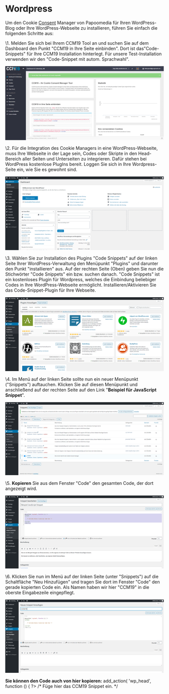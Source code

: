 # Wordpress

Um den Cookie [Consent](https://www.ccm19.de/integration/glossar/10-Consent.html#10) Manager von Papoomedia für Ihren WordPress-Blog oder Ihre WordPress-Webseite zu installieren, führen Sie einfach die folgenden Schritte aus:

\1. Melden Sie sich bei Ihrem CCM19 Tool an und suchen Sie auf dem Dashboard den Punkt "CCM19 in Ihre Seite einbinden". Dort ist das"Code-Snippets" für Ihre CCM19 Installation hinterlegt. Für unsere Test-Installation verwenden wir den "Code-Snippet mit autom. Sprachwahl".

![WP-Tutorial Screen 6](../assets/10-tutscreen6.png)

 

\2. Für die Integration des Cookie Managers in eine WordPress-Webseite, muss Ihre Webseite in der Lage sein, Codes oder Skripte in den Head-Bereich aller Seiten und Unterseiten zu integrieren. Dafür stehen bei WordPress kostenlose PlugIns bereit. Loggen Sie sich in Ihre Wordpress-Seite ein, wie Sie es gewohnt sind.

![WP-Tutorial Screen 7](../assets/10-tutscreen7.png)

 

\3. Wählen Sie zur Installation des Plugins "Code Snippets" auf der linken Seite Ihrer WordPress-Verwaltung den Menüpunkt "Plugins" und darunter den Punkt "installieren" aus. Auf der rechten Seite (Oben) geben Sie nun die Stichwörter "Code Snippets" ein bzw. suchen danach. "Code Snippets" ist ein kostenloses Plugin für Wordpress, welches die Einbindung beliebiger Codes in Ihre WordPress-Webseite ermöglicht. Installieren/Aktivieren Sie das Code-Snippet-Plugin für Ihre Webseite.

![WP-Tutorial Screen 8](../assets/10-tutscreen8.png)

 

\4. Im Menü auf der linken Seite sollte nun ein neuer Menüpunkt ("Snippets") auftauchen. Klicken Sie auf diesen Menüpunkt und anschließend auf der rechten Seite auf den Link "**Beispiel für JavaScript Snippet**".

![WP-Tutorial Screen 9](../assets/10-tutscreen9.png)

 

\5. **Kopieren** Sie aus dem Fenster "Code" den gesamten Code, der dort angezeigt wird.

![WP-Tutorial Screen 10](../assets/10-tutscreen10.png)

 

\6. Klicken Sie nun im Menü auf der linken Seite (unter "Snippets") auf die Schaltfläche "Neu Hinzufügen" und tragen Sie dort im Fenster "Code" den gerade kopierten Code ein. Als Namen haben wir hier "CCM19" in die oberste Eingabezeile eingepflegt.

![WP-Tutorial Screen 11](../assets/10-tutscreen11.png)

**Sie können den Code auch von hier kopieren:**
add_action( 'wp_head', function () { ?>
/* Füge hier das CCM19 Snippet ein. */
<?php } );

 

\7. Nun fügen Sie den Snippet-Code, der vom Cookie Consent Manager bereitgestellt wird, dort ein, wo in dem neuen Snippet der Text "/* Schreibe Deinen JavaScript Code hier */" steht. Vergessen Sie nicht, auf "Speichere Änderungen und Aktiviere" zu klicken.

![Wordpress Installion 12](../assets/10-10-tutscreen12.png)

 

\8. Et voila, nun sollte der Cookie Consent Manager auf Ihrem WordPress-Blog installiert sein und Cookiemeldungen einblenden.

![CMM19 unter WP installieren](../assets/10-screen-ccm19-blog.jpg)

 